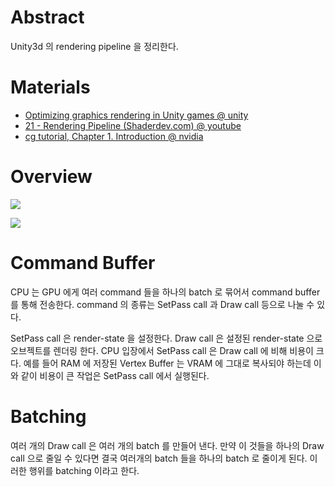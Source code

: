 # Abstract

Unity3d 의 rendering pipeline 을 정리한다.

# Materials

* [Optimizing graphics rendering in Unity games @ unity](https://unity3d.com/kr/learn/tutorials/temas/performance-optimization/optimizing-graphics-rendering-unity-games?playlist=44069)
* [21 - Rendering Pipeline (Shaderdev.com) @ youtube](https://www.youtube.com/watch?v=qHpKfrkpt4c)
* [cg tutorial, Chapter 1. Introduction @ nvidia](http://developer.download.nvidia.com/CgTutorial/cg_tutorial_chapter01.html)

# Overview

![](http://developer.download.nvidia.com/CgTutorial/elementLinks/fig1_7.jpg)

![](http://developer.download.nvidia.com/CgTutorial/elementLinks/fig1_5.jpg)

# Command Buffer

CPU 는 GPU 에게 여러 command 들을 하나의 batch 로 묶어서 command buffer 를 통해 전송한다. command 의 종류는 SetPass call 과 Draw call 등으로 나눌 수 있다. 

SetPass call 은 render-state 을 설정한다. Draw call 은 설정된 render-state 으로 오브젝트를 렌더링 한다. CPU 입장에서 SetPass call 은 Draw call 에 비해 비용이 크다. 예를 들어 RAM 에 저장된 Vertex Buffer 는 VRAM 에 그대로 복사되야 하는데 이와 같이 비용이 큰 작업은 SetPass call 에서 실행된다.

# Batching

여러 개의 Draw call 은 여러 개의 batch 를 만들어 낸다. 만약 이 것들을 하나의 Draw call 으로 줄일 수 있다면 결국 여러개의 batch 들을 하나의 batch 로 줄이게 된다. 이러한 행위를 batching 이라고 한다.